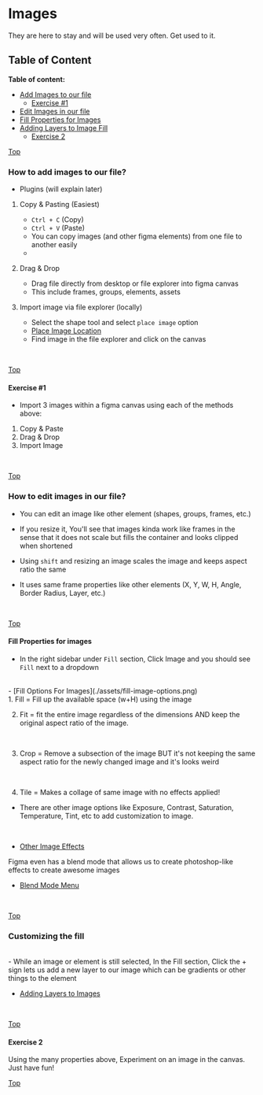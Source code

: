 # Images

They are here to stay and will be used very often. Get used to it.

<a id="top"></a>
## Table of Content

**Table of content:**
 - [Add Images to our file](#item-one)
    - [Exercise #1](#item-two)
 - [Edit Images in our file](#item-three)
 - [Fill Properties for Images](#item-four)
 - [Adding Layers to Image Fill](#item-five)
    - [Exercise 2](#item-six)

 
 <a id="item-one"></a>
[Top](#top)
 ### How to add images to our file?
 - Plugins (will explain later)
 1. Copy & Pasting (Easiest)
    - `Ctrl + C` (Copy)
    - `Ctrl + V` (Paste)
    - You can copy images (and other figma elements) from one file to another easily 
    - 
 2. Drag & Drop 
    - Drag file directly from desktop or file explorer into figma canvas
    - This include frames, groups, elements, assets

 3. Import image via file explorer (locally)
    - Select the shape tool and select `place image` option
    - [Place Image Location](./assets/Place-image-topbar.png)
    - Find image in the file explorer and click on the canvas
 <br/>

<a id="item-two"></a>
 [Top](#top)
 #### Exercise #1
 - Import 3 images within a figma canvas using each of the methods above: 
 1. Copy & Paste
 2. Drag & Drop
 3. Import Image 
 <br/>

 <a id="item-three"></a>
 [Top](#top)
 ### How to edit images in our file?
 - You can edit an image like other element (shapes, groups, frames, etc.)

 - If you resize it, You'll see that images kinda work like frames in the sense that it does not scale but fills the container and looks clipped when shortened

 - Using `shift` and resizing an image scales the image and keeps aspect ratio the same

 - It uses same frame properties like other elements (X, Y, W, H, Angle, Border Radius, Layer, etc.)
 <br/>
 
 <a id="item-four"></a>
 [Top](#top)
 #### Fill Properties for images
 - In the right sidebar under `Fill` section, Click Image and you should see `Fill` next to a dropdown
 <br/>
 - [Fill Options For Images](./assets/fill-image-options.png)
 <br/>
 1. Fill = Fill up the available space (w+H) using the image
 <br/>

 2. Fit = fit the entire image regardless of the dimensions AND keep the original aspect ratio of the image.
 <br/>

 3. Crop = Remove a subsection of the image BUT it's not keeping the same aspect ratio for the newly changed image and it's looks weird
 <br/>

 4. Tile = Makes a collage of same image with no effects applied!

 - There are other image options like Exposure, Contrast, Saturation, Temperature, Tint, etc to add customization to image.
 <br/>

- [Other Image Effects](./assets/Other-Image-Options.png)

Figma even has a blend mode that allows us to create photoshop-like effects to create awesome images

- [Blend Mode Menu](./assets/blend-mode-effects-menu.png)
 <br/>
 
 <a id="item-five"></a>
 [Top](#top)
 ### Customizing the fill
 <br/>
- While an image or element is still selected, In the Fill section, Click the + sign lets us add a new layer to our image which can be gradients or other things to the element

- [Adding Layers to Images](./assets/adding-to-img-fill.png)
<br/>

 <a id="item-six"></a>
 [Top](#top)
 #### Exercise 2

 Using the many properties above, Experiment on an image in the canvas. Just have fun!
 <br/>
 
 
 [Top](#top)
